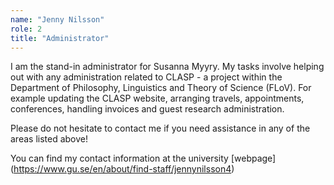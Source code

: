 ```yaml
---
name: "Jenny Nilsson"
role: 2 
title: "Administrator"
---
```

I am the stand-in administrator for Susanna Myyry. My tasks involve helping out with any administration related to CLASP - a project within the Department of Philosophy, Linguistics and Theory of Science (FLoV). For example updating the CLASP website, arranging travels, appointments, conferences, handling invoices and guest research administration.

Please do not hesitate to contact me if you need assistance in any of the areas listed above!

You can find my contact information at the university [webpage] (https://www.gu.se/en/about/find-staff/jennynilsson4)
